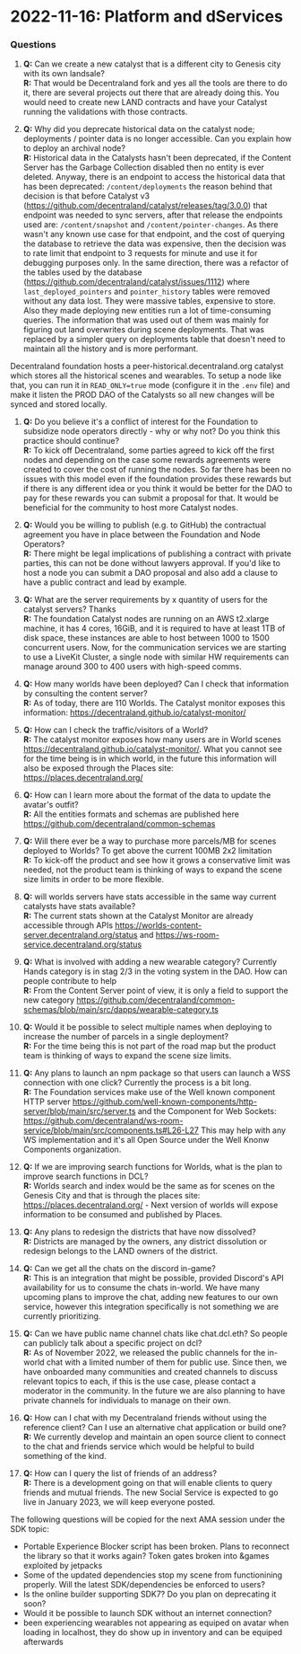 # 2022-11-16: Platform and dServices

### Questions

1. **Q:** Can we create a new catalyst that is a different city to Genesis city with its own landsale? <br/>
   **R:** That would be Decentraland fork and yes all the tools are there to do it, there are several projects out there that are already doing this. You would need to create new LAND contracts and have your Catalyst running the validations with those contracts.  

1. **Q:**  Why did you deprecate historical data on the catalyst node; deployments / pointer data is no longer accessible. Can you explain how to deploy an archival node? <br/> **R:** Historical data in the Catalysts hasn't been deprecated, if the Content Server has the Garbage Collection disabled then no entity is ever deleted.
Anyway, there is an endpoint to access the historical data that has been deprecated: `/content/deployments` the reason behind that decision is that before Catalyst v3 (https://github.com/decentraland/catalyst/releases/tag/3.0.0) that endpoint was needed to sync servers, after that release the endpoints used are: `/content/snapshot` and `/content/pointer-changes`. As there wasn't any known use case for that endpoint, and the cost of querying the database to retrieve the data was expensive, then the decision was to rate limit that endpoint to 3 requests for minute and use it for debugging purposes only.
In the same direction, there was a refactor of the tables used by the database (https://github.com/decentraland/catalyst/issues/1112) where `last_deployed_pointers` and `pointer_history` tables were removed without any data lost. They were massive tables, expensive to store. Also they made deploying new entities run a lot of time-consuming queries. The information that was used out of them was mainly for figuring out land overwrites during scene deployments. That was replaced by a simpler query on deployments table that doesn't need to maintain all the history and is more performant.
 
Decentraland foundation hosts a peer-historical.decentraland.org catalyst which stores all the historical scenes and wearables. To setup a node like that, you can run it in `READ_ONLY=true` mode (configure it in the `.env` file) and make it listen the PROD DAO of the Catalysts so all new changes will be synced and stored locally. 


1. **Q:** Do you believe it's a conflict of interest for the Foundation to subsidize node operators directly - why or why not? Do you think this practice should continue? <br/>
   **R:** To kick off Decentraland, some parties agreed to kick off the first nodes and depending on the case some rewards agreements were created to cover the cost of running the nodes. So far there has been no issues with this model even if the foundation provides these rewards but if there is any different idea or you think it would be better for the DAO to pay for these rewards you can submit a proposal for that. It would be beneficial for the community to host more Catalyst nodes.  


1. **Q:** Would you be willing to publish (e.g. to GitHub) the contractual agreement you have in place between the Foundation and Node Operators? <br/>
   **R:** There might be legal implications of publishing a contract with private parties, this can not be done without lawyers approval. If you'd like to host a node you can submit a DAO proposal and also add a clause to have a public contract and lead by example. 

1. **Q:** What are the server requirements by x quantity of users for the catalyst servers? Thanks <br/>
   **R:** The foundation Catalyst nodes are running on an AWS t2.xlarge machine, it has 4 cores, 16GiB, and it is required to have at least 1TB of disk space, these instances are able to host between 1000 to 1500 concurrent users. Now, for the communication services we are starting to use a LiveKit Cluster, a single node with similar HW requirements can manage around 300 to 400 users with high-speed comms. 


1. **Q:** How many worlds have been deployed? Can I check that information by consulting the content server? <br/>
   **R:** As of today, there are 110 Worlds. The Catalyst monitor exposes this information: https://decentraland.github.io/catalyst-monitor/ 

1. **Q:** How can I check the traffic/visitors of a World? <br/>
   **R:** The catalyst monitor exposes how many users are in World scenes https://decentraland.github.io/catalyst-monitor/. What you cannot see for the time being is in which world, in the future this information will also be exposed through the Places site: https://places.decentraland.org/


1. **Q:** How can I learn more about the format of the data to update the avatar's outfit? <br/>
   **R:** All the entities formats and schemas are published here https://github.com/decentraland/common-schemas 


1. **Q:** Will there ever be a way to purchase more parcels/MB for scenes deployed to Worlds? To get above the current 100MB 2x2 limitation <br/>
   **R:** To kick-off the product and see how it grows a conservative limit was needed, not the product team is thinking of ways to expand the scene size limits in order to be more flexible. 

1. **Q:** will worlds servers have stats accessible in the same way current catalysts have stats available? <br/>
   **R:** The current stats shown at the Catalyst Monitor are already accessible through APIs https://worlds-content-server.decentraland.org/status and https://ws-room-service.decentraland.org/status

1. **Q:** What is involved with adding a new wearable category? Currently Hands category is in stag 2/3 in the voting system in the DAO. How can people contribute to help<br/>
   **R:** From the Content Server point of view, it is only a field to support the new category https://github.com/decentraland/common-schemas/blob/main/src/dapps/wearable-category.ts 


1. **Q:** Would it be possible to select multiple names when deploying to increase the number of parcels in a single deployment? <br/>
   **R:** For the time being this is not part of the road map but the product team is thinking of ways to expand the scene size limits. 

1. **Q:** Any plans to launch an npm package so that users can launch a WSS connection with one click? Currently the process is a bit long. <br/>
   **R:** The Foundation services make use of the Well known component HTTP server https://github.com/well-known-components/http-server/blob/main/src/server.ts and the Component for Web Sockets: 
   https://github.com/decentraland/ws-room-service/blob/main/src/components.ts#L26-L27 
   This may help with any WS implementation and it's all Open Source under the Well Knonw Components organization.


1. **Q:** If we are improving search functions for Worlds, what is the plan to improve search functions in DCL?  <br/>
   **R:** Worlds search and index would be the same as for scenes on the Genesis City and that is through the places site: https://places.decentraland.org/ - Next version of worlds will expose information to be consumed and published by Places.

1. **Q:** Any plans to redesign the districts that have now dissolved? <br/>
   **R:** Districts are managed by the owners, any district dissolution or redesign belongs to the LAND owners of the district. 

1. **Q:** Can we get all the chats on the discord in-game?<br/>
   **R:** This is an integration that might be possible, provided Discord's API availability for us to consume the chats in-world. We have many upcoming plans to improve the chat, adding new features to our own service, however this integration specifically is not something we are currently prioritizing.

1. **Q:** Can we have public name channel chats like chat.dcl.eth? So people can publicly talk about a specific project on dcl? <br/>
   **R:** As of November 2022, we released the public channels for the in-world chat with a limited number of them for public use. Since then, we have onboarded many communities and created channels to discuss relevant topics to each, if this is the use case, please contact a moderator in the community. In the future we are also planning to have private channels for individuals to manage on their own.


1. **Q:** How can I chat with my Decentraland friends without using the reference client? Can I use an alternative chat application or build one? <br/>
   **R:** We currently develop and maintain an open source client to connect to the chat and friends service which would be helpful to build something of the kind.

1. **Q:** How can I query the list of friends of an address? <br/>
   **R:** There is a development going on that will enable clients to query friends and mutual friends. The new Social Service is expected to go live in January 2023, we will keep everyone posted.



The following questions will be copied for the next AMA session under the SDK topic: 

- Portable Experience Blocker script has been broken. Plans to reconnect the library so that it works again? Token gates broken into &games exploited by jetpacks
- Some of the updated dependencies stop my scene from functionining properly. Will the latest SDK/dependencies be enforced to users?
- Is the online builder supporting SDK7? Do you plan on deprecating it soon? 
- Would it be possible to launch SDK without an internet connection?
- been experiencing wearables not appearing as equiped on avatar when loading in localhost, they do show up in inventory and can be equiped afterwards